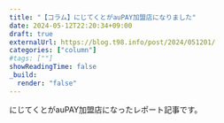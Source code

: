 ```yaml
---
title: "【コラム】にじてくとがauPAY加盟店になりました"
date: 2024-05-12T22:20:34+09:00
draft: true
externalUrl: https://blog.t98.info/post/2024/051201/
categories: ["column"]
#tags: [""]
showReadingTime: false
_build:
  render: "false"
---
```


にじてくとがauPAY加盟店になったレポート記事です。

